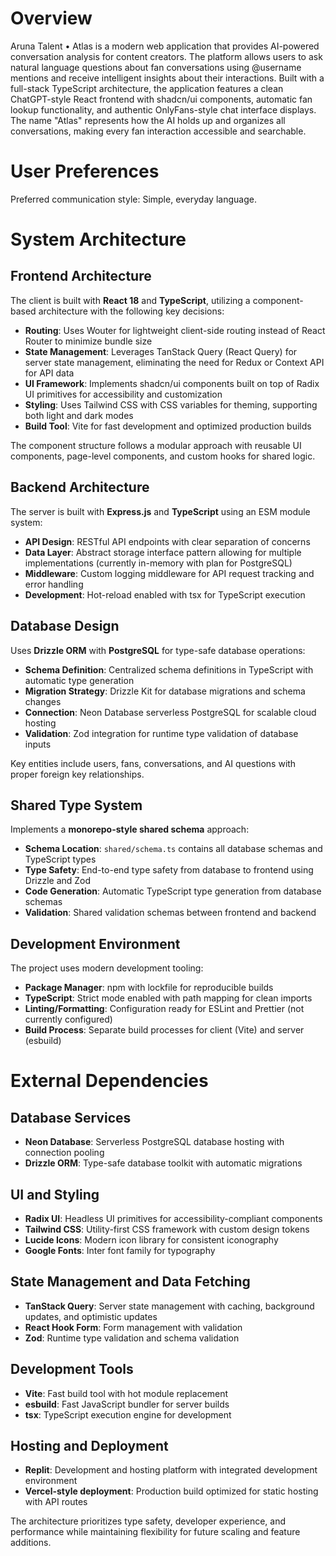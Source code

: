 # Overview

Aruna Talent • Atlas is a modern web application that provides AI-powered conversation analysis for content creators. The platform allows users to ask natural language questions about fan conversations using @username mentions and receive intelligent insights about their interactions. Built with a full-stack TypeScript architecture, the application features a clean ChatGPT-style React frontend with shadcn/ui components, automatic fan lookup functionality, and authentic OnlyFans-style chat interface displays. The name "Atlas" represents how the AI holds up and organizes all conversations, making every fan interaction accessible and searchable.

# User Preferences

Preferred communication style: Simple, everyday language.

# System Architecture

## Frontend Architecture
The client is built with **React 18** and **TypeScript**, utilizing a component-based architecture with the following key decisions:

- **Routing**: Uses Wouter for lightweight client-side routing instead of React Router to minimize bundle size
- **State Management**: Leverages TanStack Query (React Query) for server state management, eliminating the need for Redux or Context API for API data
- **UI Framework**: Implements shadcn/ui components built on top of Radix UI primitives for accessibility and customization
- **Styling**: Uses Tailwind CSS with CSS variables for theming, supporting both light and dark modes
- **Build Tool**: Vite for fast development and optimized production builds

The component structure follows a modular approach with reusable UI components, page-level components, and custom hooks for shared logic.

## Backend Architecture
The server is built with **Express.js** and **TypeScript** using an ESM module system:

- **API Design**: RESTful API endpoints with clear separation of concerns
- **Data Layer**: Abstract storage interface pattern allowing for multiple implementations (currently in-memory with plan for PostgreSQL)
- **Middleware**: Custom logging middleware for API request tracking and error handling
- **Development**: Hot-reload enabled with tsx for TypeScript execution

## Database Design
Uses **Drizzle ORM** with **PostgreSQL** for type-safe database operations:

- **Schema Definition**: Centralized schema definitions in TypeScript with automatic type generation
- **Migration Strategy**: Drizzle Kit for database migrations and schema changes
- **Connection**: Neon Database serverless PostgreSQL for scalable cloud hosting
- **Validation**: Zod integration for runtime type validation of database inputs

Key entities include users, fans, conversations, and AI questions with proper foreign key relationships.

## Shared Type System
Implements a **monorepo-style shared schema** approach:

- **Schema Location**: `shared/schema.ts` contains all database schemas and TypeScript types
- **Type Safety**: End-to-end type safety from database to frontend using Drizzle and Zod
- **Code Generation**: Automatic TypeScript type generation from database schemas
- **Validation**: Shared validation schemas between frontend and backend

## Development Environment
The project uses modern development tooling:

- **Package Manager**: npm with lockfile for reproducible builds
- **TypeScript**: Strict mode enabled with path mapping for clean imports
- **Linting/Formatting**: Configuration ready for ESLint and Prettier (not currently configured)
- **Build Process**: Separate build processes for client (Vite) and server (esbuild)

# External Dependencies

## Database Services
- **Neon Database**: Serverless PostgreSQL database hosting with connection pooling
- **Drizzle ORM**: Type-safe database toolkit with automatic migrations

## UI and Styling
- **Radix UI**: Headless UI primitives for accessibility-compliant components
- **Tailwind CSS**: Utility-first CSS framework with custom design tokens
- **Lucide Icons**: Modern icon library for consistent iconography
- **Google Fonts**: Inter font family for typography

## State Management and Data Fetching
- **TanStack Query**: Server state management with caching, background updates, and optimistic updates
- **React Hook Form**: Form management with validation
- **Zod**: Runtime type validation and schema validation

## Development Tools
- **Vite**: Fast build tool with hot module replacement
- **esbuild**: Fast JavaScript bundler for server builds
- **tsx**: TypeScript execution engine for development

## Hosting and Deployment
- **Replit**: Development and hosting platform with integrated development environment
- **Vercel-style deployment**: Production build optimized for static hosting with API routes

The architecture prioritizes type safety, developer experience, and performance while maintaining flexibility for future scaling and feature additions.